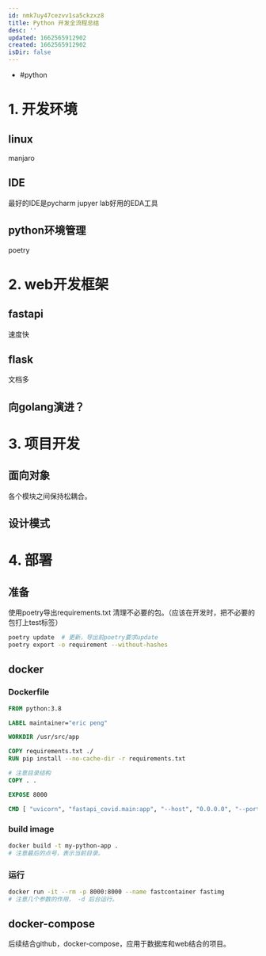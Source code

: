 ```yaml
---
id: nmk7uy47cezvv1sa5ckzxz8
title: Python 开发全流程总结
desc: ''
updated: 1662565912902
created: 1662565912902
isDir: false
---
```

- #python
# 1. 开发环境
## linux
manjaro
## IDE
最好的IDE是pycharm
jupyer lab好用的EDA工具
## python环境管理
poetry
# 2. web开发框架
## fastapi
速度快
## flask
文档多
## 向golang演进？
# 3. 项目开发
## 面向对象
各个模块之间保持松耦合。
## 设计模式
# 4. 部署
## 准备
使用poetry导出requirements.txt
清理不必要的包。（应该在开发时，把不必要的包打上test标签）
```bash
poetry update  # 更新，导出前poetry要求update
poetry export -o requirement --without-hashes
```
## docker
### Dockerfile
```dockerfile
FROM python:3.8

LABEL maintainer="eric peng"

WORKDIR /usr/src/app

COPY requirements.txt ./
RUN pip install --no-cache-dir -r requirements.txt

# 注意目录结构
COPY . .

EXPOSE 8000

CMD [ "uvicorn", "fastapi_covid.main:app", "--host", "0.0.0.0", "--port", "8000" ]
```
### build image
```bash
docker build -t my-python-app .
# 注意最后的点号，表示当前目录。
```
### 运行
```bash
docker run -it --rm -p 8000:8000 --name fastcontainer fastimg
# 注意几个参数的作用， -d 后台运行。
```
## docker-compose
后续结合github，docker-compose，应用于数据库和web结合的项目。